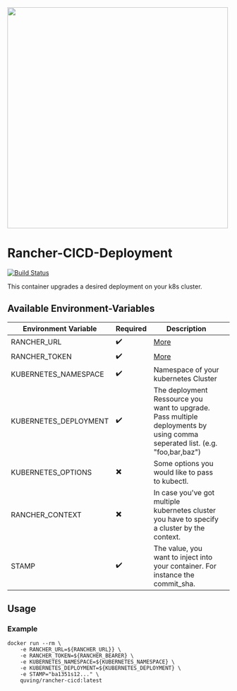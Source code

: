<img src="https://i.imgur.com/Sv1Oqiu.png" width="500"/>

# Rancher-CICD-Deployment
[![Build Status](https://drone.quving.com/api/badges/Quving/rancher-cicd-deployment/status.svg)](https://drone.quving.com/Quving/rancher-cicd-deployment)

This container upgrades a desired deployment on your k8s cluster.

## Available Environment-Variables
| Environment Variable  | Required | Description |   |
|---------------------- |----------|-------------|---|
| RANCHER_URL           |  :heavy_check_mark:        | [More](https://rancher.com/docs/rancher/v2.x/en/cli/#cli-authentication)          |   |
| RANCHER_TOKEN         |  :heavy_check_mark:        | [More](https://rancher.com/docs/rancher/v2.x/en/cli/#cli-authentication)          |   |
| KUBERNETES_NAMESPACE  |  :heavy_check_mark:        |  Namespace of your kubernetes Cluster                                             |   |   |
| KUBERNETES_DEPLOYMENT |  :heavy_check_mark:        | The deployment Ressource you want to upgrade. Pass multiple deployments by using comma seperated list. (e.g. "foo,bar,baz")                                    |   |   |
| KUBERNETES_OPTIONS    |  :heavy_multiplication_x:  | Some options you would like to pass to kubectl.                                   |   |   |
| RANCHER_CONTEXT       |  :heavy_multiplication_x:  | In case you've got multiple kubernetes cluster you have to specify a cluster by the context.  |   |   |
| STAMP                 |  :heavy_check_mark:        | The value, you want to inject into your container. For instance the commit_sha.   |   |   |

## Usage
### Example
```
docker run --rm \
    -e RANCHER_URL=${RANCHER_URL}} \
    -e RANCHER_TOKEN=${RANCHER_BEARER} \
    -e KUBERNETES_NAMESPACE=${KUBERNETES_NAMESPACE} \
    -e KUBERNETES_DEPLOYMENT=${KUBERNETES_DEPLOYMENT} \
    -e STAMP="ba1351s12..." \
    quving/rancher-cicd:latest
```
